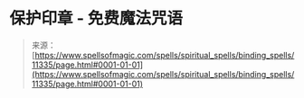 <!--yml

category: 未分类

date: 2024-06-12 18:48:30

-->

# 保护印章 - 免费魔法咒语

> 来源：[https://www.spellsofmagic.com/spells/spiritual_spells/binding_spells/11335/page.html#0001-01-01](https://www.spellsofmagic.com/spells/spiritual_spells/binding_spells/11335/page.html#0001-01-01)

